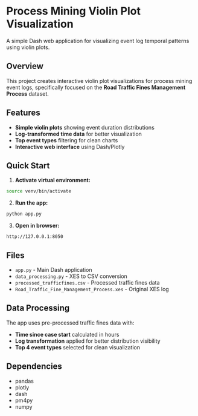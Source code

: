 # Process Mining Violin Plot Visualization

A simple Dash web application for visualizing event log temporal patterns using violin plots.

## Overview

This project creates interactive violin plot visualizations for process mining event logs, specifically focused on the **Road Traffic Fines Management Process** dataset.

## Features

- **Simple violin plots** showing event duration distributions
- **Log-transformed time data** for better visualization
- **Top event types** filtering for clean charts
- **Interactive web interface** using Dash/Plotly

## Quick Start

1. **Activate virtual environment:**
```bash
source venv/bin/activate
```

2. **Run the app:**
```bash
python app.py
```

3. **Open in browser:**
```
http://127.0.0.1:8050
```

## Files

- `app.py` - Main Dash application
- `data_processing.py` - XES to CSV conversion
- `processed_trafficfines.csv` - Processed traffic fines data
- `Road_Traffic_Fine_Management_Process.xes` - Original XES log

## Data Processing

The app uses pre-processed traffic fines data with:
- **Time since case start** calculated in hours
- **Log transformation** applied for better distribution visibility
- **Top 4 event types** selected for clean visualization

## Dependencies

- pandas
- plotly
- dash
- pm4py
- numpy
